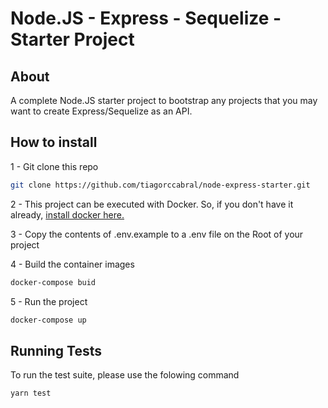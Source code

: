 # Node.JS - Express - Sequelize - Starter Project

##  About

A complete Node.JS starter project to bootstrap any projects that you may want to create Express/Sequelize as an API.

## How to install

1 - Git clone this repo
```bash
git clone https://github.com/tiagorccabral/node-express-starter.git
```

2 - This project can be executed with Docker.
So, if you don't have it already, [install docker here.](https://www.docker.com/get-started)

3 - Copy the contents of .env.example to a .env file on the Root of your project

4 - Build the container images
```bash
docker-compose buid
```

5 - Run the project
```bash
docker-compose up
```

## Running Tests

To run the test suite, please use the folowing command
```bash
yarn test
```